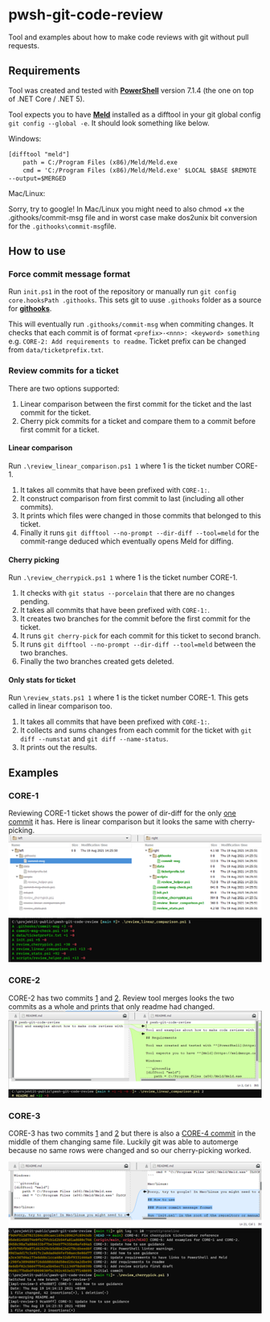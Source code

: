 # pwsh-git-code-review

Tool and examples about how to make code reviews with git without pull requests.

## Requirements

Tool was created and tested with **[PowerShell](https://aka.ms/powershell-release?tag=stable)** version 7.1.4 (the one on top of .NET Core / .NET 5).

Tool expects you to have **[Meld](https://meldmerge.org/)** installed as a difftool in your git global config `git config --global -e`. It should look something like below.

Windows:

```gitconfig
[difftool "meld"]
    path = C:/Program Files (x86)/Meld/Meld.exe
    cmd = 'C:/Program Files (x86)/Meld/Meld.exe' $LOCAL $BASE $REMOTE --output=$MERGED
```

Mac/Linux:

Sorry, try to google! In Mac/Linux you might need to also chmod +x the .githooks/commit-msg file and in worst case make dos2unix bit conversion for the `.githooks\commit-msg`file.

## How to use

### Force commit message format

Run `init.ps1` in the root of the repository or manually run `git config core.hooksPath .githooks`. This sets git to uuse `.githooks` folder as a source for **[githooks](https://git-scm.com/docs/githooks)**.

This will eventually run `.githooks/commit-msg` when commiting changes. It checks that each commit is of format `<prefix>-<nnn>: <keyword> something` e.g. `CORE-2: Add requirements to readme`. Ticket prefix can be changed from `data/ticketprefix.txt`.

### Review commits for a ticket

There are two options supported:

1. Linear comparison between the first commit for the ticket and the last commit for the ticket.
2. Cherry pick commits for a ticket and compare them to a commit before first commit for a ticket.

#### Linear comparison

Run `.\review_linear_comparison.ps1 1` where 1 is the ticket number CORE-1.

1. It takes all commits that have been prefixed with `CORE-1:`.
2. It construct comparison from first commit to last (including all other commits).
3. It prints which files were changed in those commits that belonged to this ticket.
4. Finally it runs `git difftool --no-prompt --dir-diff --tool=meld` for the commit-range deduced which eventually opens Meld for diffing.

#### Cherry picking

Run `.\review_cherrypick.ps1 1` where 1 is the ticket number CORE-1.

1. It checks with `git status --porcelain` that there are no changes pending.
2. It takes all commits that have been prefixed with `CORE-1:`.
3. It creates two branches for the commit before the first commit for the ticket.
4. It runs `git cherry-pick` for each commit for this ticket to second branch.
5. It runs `git difftool --no-prompt --dir-diff --tool=meld` between the two branches.
6. Finally the two branches created gets deleted.

#### Only stats for ticket

Run `\review_stats.ps1 1` where 1 is the ticket number CORE-1. This gets called in linear comparison too.

1. It takes all commits that have been prefixed with `CORE-1:`.
2. It collects and sums changes from each commit for the ticket with `git diff --numstat` and `git diff --name-status`.
3. It prints out the results.

## Examples

### CORE-1

Reviewing CORE-1 ticket shows the power of dir-diff for the only [one commit](https://github.com/solita/pwsh-git-code-review/commit/8e6dbf02c566477b41a5b45ec711134978d4039b) it has. Here is linear comparison but it looks the same with cherry-picking. ![CORE-1: Meld](/pics/core-1-meld.png)

### CORE-2

CORE-2 has two commits [1](https://github.com/solita/pwsh-git-code-review/commit/c298fa3894806726ddd0bb58d50ed26c4a2dbe94) and [2](https://github.com/solita/pwsh-git-code-review/commit/a3ce367d4a173e6dd6c1cca48e32dbf9331444a9). Review tool merges looks the two commits as a whole and prints that only readme had changed. ![CORE-2: Meld](/pics/core-2-meld.png)

### CORE-3

CORE-3 has two commits [1](https://github.com/solita/pwsh-git-code-review/commit/89d3add17c3a917c2a8dad4d4fefb0aec8e06d77) and [2](https://github.com/solita/pwsh-git-code-review/commit/d458c98a7a886633bf7be34eb77435be0afe84a5) but there is also a [CORE-4 commit](https://github.com/solita/pwsh-git-code-review/commit/a5fb795f8a871d62529cb5d8b62bd278c6beed6f) in the middle of them changing same file. Luckily git was able to automerge because no same rows were changed and so our cherry-picking worked.

![CORE-3 cherry-pick and automerge](pics/core-3-cherrypick-automerge.png)
